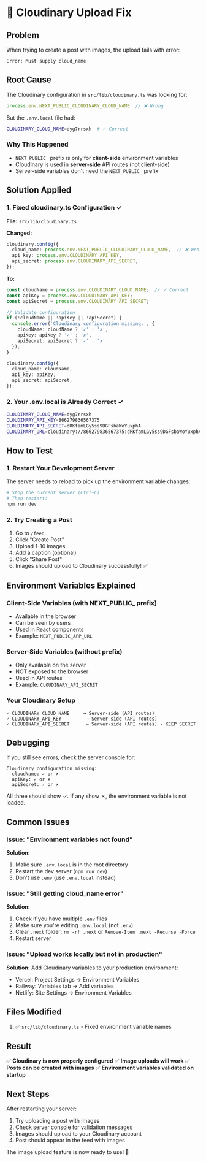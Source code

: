 # 🔧 Cloudinary Upload Fix

## Problem
When trying to create a post with images, the upload fails with error:
```
Error: Must supply cloud_name
```

## Root Cause
The Cloudinary configuration in `src/lib/cloudinary.ts` was looking for:
```typescript
process.env.NEXT_PUBLIC_CLOUDINARY_CLOUD_NAME  // ❌ Wrong
```

But the `.env.local` file had:
```bash
CLOUDINARY_CLOUD_NAME=dyg7rrsxh  # ✓ Correct
```

### Why This Happened
- `NEXT_PUBLIC_` prefix is only for **client-side** environment variables
- Cloudinary is used in **server-side** API routes (not client-side)
- Server-side variables don't need the `NEXT_PUBLIC_` prefix

## Solution Applied

### 1. Fixed cloudinary.ts Configuration ✓

**File:** `src/lib/cloudinary.ts`

**Changed:**
```typescript
cloudinary.config({
  cloud_name: process.env.NEXT_PUBLIC_CLOUDINARY_CLOUD_NAME,  // ❌ Wrong
  api_key: process.env.CLOUDINARY_API_KEY,
  api_secret: process.env.CLOUDINARY_API_SECRET,
});
```

**To:**
```typescript
const cloudName = process.env.CLOUDINARY_CLOUD_NAME;  // ✓ Correct
const apiKey = process.env.CLOUDINARY_API_KEY;
const apiSecret = process.env.CLOUDINARY_API_SECRET;

// Validate configuration
if (!cloudName || !apiKey || !apiSecret) {
  console.error('Cloudinary configuration missing:', {
    cloudName: cloudName ? '✓' : '✗',
    apiKey: apiKey ? '✓' : '✗',
    apiSecret: apiSecret ? '✓' : '✗'
  });
}

cloudinary.config({
  cloud_name: cloudName,
  api_key: apiKey,
  api_secret: apiSecret,
});
```

### 2. Your .env.local is Already Correct ✓

```bash
CLOUDINARY_CLOUD_NAME=dyg7rrsxh
CLOUDINARY_API_KEY=866279836567375
CLOUDINARY_API_SECRET=dRKfamLGy5ss9DGFsbaWoYuxphA
CLOUDINARY_URL=cloudinary://866279836567375:dRKfamLGy5ss9DGFsbaWoYuxphA@dyg7rrsxh
```

## How to Test

### 1. Restart Your Development Server
The server needs to reload to pick up the environment variable changes:

```bash
# Stop the current server (Ctrl+C)
# Then restart:
npm run dev
```

### 2. Try Creating a Post
1. Go to `/feed`
2. Click "Create Post"
3. Upload 1-10 images
4. Add a caption (optional)
5. Click "Share Post"
6. Images should upload to Cloudinary successfully! ✅

## Environment Variables Explained

### Client-Side Variables (with NEXT_PUBLIC_ prefix)
- Available in the browser
- Can be seen by users
- Used in React components
- Example: `NEXT_PUBLIC_APP_URL`

### Server-Side Variables (without prefix)
- Only available on the server
- NOT exposed to the browser
- Used in API routes
- Example: `CLOUDINARY_API_SECRET`

### Your Cloudinary Setup
```
✓ CLOUDINARY_CLOUD_NAME     → Server-side (API routes)
✓ CLOUDINARY_API_KEY         → Server-side (API routes)
✓ CLOUDINARY_API_SECRET      → Server-side (API routes) - KEEP SECRET!
```

## Debugging

If you still see errors, check the server console for:
```
Cloudinary configuration missing:
  cloudName: ✓ or ✗
  apiKey: ✓ or ✗
  apiSecret: ✓ or ✗
```

All three should show ✓. If any show ✗, the environment variable is not loaded.

## Common Issues

### Issue: "Environment variables not found"
**Solution:** 
1. Make sure `.env.local` is in the root directory
2. Restart the dev server (`npm run dev`)
3. Don't use `.env` (use `.env.local` instead)

### Issue: "Still getting cloud_name error"
**Solution:**
1. Check if you have multiple `.env` files
2. Make sure you're editing `.env.local` (not `.env`)
3. Clear `.next` folder: `rm -rf .next` or `Remove-Item .next -Recurse -Force`
4. Restart server

### Issue: "Upload works locally but not in production"
**Solution:**
Add Cloudinary variables to your production environment:
- Vercel: Project Settings → Environment Variables
- Railway: Variables tab → Add variables
- Netlify: Site Settings → Environment Variables

## Files Modified

1. ✅ `src/lib/cloudinary.ts` - Fixed environment variable names

## Result

✅ **Cloudinary is now properly configured**
✅ **Image uploads will work**
✅ **Posts can be created with images**
✅ **Environment variables validated on startup**

## Next Steps

After restarting your server:
1. Try uploading a post with images
2. Check server console for validation messages
3. Images should upload to your Cloudinary account
4. Post should appear in the feed with images

The image upload feature is now ready to use! 🎉
